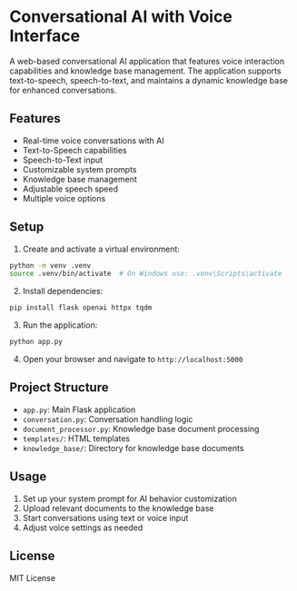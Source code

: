 # Conversational AI with Voice Interface

A web-based conversational AI application that features voice interaction capabilities and knowledge base management. The application supports text-to-speech, speech-to-text, and maintains a dynamic knowledge base for enhanced conversations.

## Features

- Real-time voice conversations with AI
- Text-to-Speech capabilities
- Speech-to-Text input
- Customizable system prompts
- Knowledge base management
- Adjustable speech speed
- Multiple voice options

## Setup

1. Create and activate a virtual environment:
```bash
python -m venv .venv
source .venv/bin/activate  # On Windows use: .venv\Scripts\activate
```

2. Install dependencies:
```bash
pip install flask openai httpx tqdm
```

3. Run the application:
```bash
python app.py
```

4. Open your browser and navigate to `http://localhost:5000`

## Project Structure

- `app.py`: Main Flask application
- `conversation.py`: Conversation handling logic
- `document_processor.py`: Knowledge base document processing
- `templates/`: HTML templates
- `knowledge_base/`: Directory for knowledge base documents

## Usage

1. Set up your system prompt for AI behavior customization
2. Upload relevant documents to the knowledge base
3. Start conversations using text or voice input
4. Adjust voice settings as needed

## License

MIT License